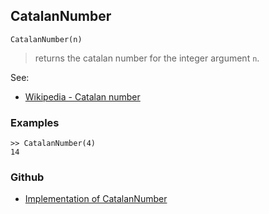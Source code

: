 ## CatalanNumber

```
CatalanNumber(n)
```

> returns the catalan number for the integer argument `n`.
 
See:  
* [Wikipedia - Catalan number](http://en.wikipedia.org/wiki/Catalan_number)

### Examples

```
>> CatalanNumber(4)
14
```

### Github

* [Implementation of CatalanNumber](https://github.com/axkr/symja_android_library/blob/master/symja_android_library/matheclipse-core/src/main/java/org/matheclipse/core/builtin/NumberTheory.java#L622) 
